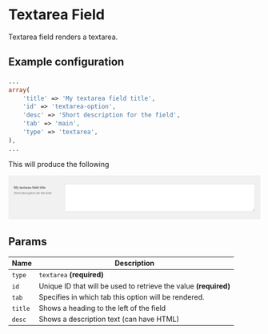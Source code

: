 # Textarea Field

Textarea field renders a textarea.
 
## Example configuration

```php
...
array(
    'title' => 'My textarea field title',
    'id' => 'textarea-option',
    'desc' => 'Short description for the field',
    'tab' => 'main',
    'type' => 'textarea',
),
...
```

This will produce the following

![](../assets/textarea.png)

## Params

| Name | Description |
| --- | --- |
| `type` | `textarea` **(required)**
| `id` | Unique ID that will be used to retrieve the value **(required)**
| `tab` | Specifies in which tab this option will be rendered.
| `title` | Shows a heading to the left of the field
| `desc` | Shows a description text (can have HTML)
